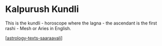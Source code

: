 # Kalpurush Kundli

This is the kundli - horoscope where the lagna - the ascendant is the first rashi - Mesh or Aries in English.

[[astrology-texts-saaraavali]]

[//begin]: # "Autogenerated link references for markdown compatibility"
[astrology-texts-saaraavali]: astrology-texts-saaraavali.md "Astrology Texts Saaraavali"
[//end]: # "Autogenerated link references"